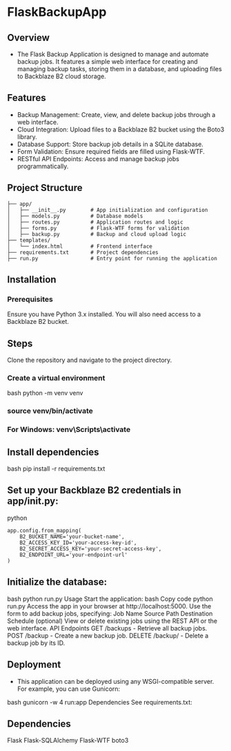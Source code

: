 # FlaskBackupApp

## Overview
- The Flask Backup Application is designed to manage and automate backup jobs. It features a simple web interface for creating and managing backup tasks, storing them in a database, and uploading files to Backblaze B2 cloud storage.

## Features
- Backup Management: Create, view, and delete backup jobs through a web interface.
- Cloud Integration: Upload files to a Backblaze B2 bucket using the Boto3 library.
- Database Support: Store backup job details in a SQLite database.
- Form Validation: Ensure required fields are filled using Flask-WTF.
- RESTful API Endpoints: Access and manage backup jobs programmatically.

## Project Structure
```
├── app/
│   ├── __init__.py        # App initialization and configuration
│   ├── models.py          # Database models
│   ├── routes.py          # Application routes and logic
│   ├── forms.py           # Flask-WTF forms for validation
│   ├── backup.py          # Backup and cloud upload logic
├── templates/
│   └── index.html         # Frontend interface
├── requirements.txt       # Project dependencies
├── run.py                 # Entry point for running the application
```
 
## Installation
### Prerequisites
Ensure you have Python 3.x installed. You will also need access to a Backblaze B2 bucket.

## Steps
Clone the repository and navigate to the project directory.
### Create a virtual environment
bash
python -m venv venv
### source venv/bin/activate 
### For Windows: venv\Scripts\activate

## Install dependencies
bash
pip install -r requirements.txt

## Set up your Backblaze B2 credentials in app/__init__.py:
python
```
app.config.from_mapping(
    B2_BUCKET_NAME='your-bucket-name',
    B2_ACCESS_KEY_ID='your-access-key-id',
    B2_SECRET_ACCESS_KEY='your-secret-access-key',
    B2_ENDPOINT_URL='your-endpoint-url'
)
```
## Initialize the database:
bash
python run.py
Usage
Start the application:
bash
Copy code
python run.py
Access the app in your browser at http://localhost:5000.
Use the form to add backup jobs, specifying:
Job Name
Source Path
Destination
Schedule (optional)
View or delete existing jobs using the REST API or the web interface.
API Endpoints
GET /backups - Retrieve all backup jobs.
POST /backup - Create a new backup job.
DELETE /backup/<id> - Delete a backup job by its ID.

## Deployment
- This application can be deployed using any WSGI-compatible server. For example, you can use Gunicorn:

bash
gunicorn -w 4 run:app
Dependencies
See requirements.txt:

## Dependencies 
Flask
Flask-SQLAlchemy
Flask-WTF
boto3
